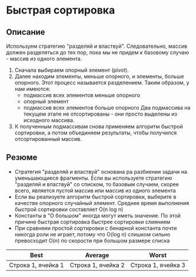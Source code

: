 # Быстрая сортировка

## Описание
Используем стратегию "разделяй и властвуй".
Следовательно, массив должен разделяться до тех пор, пока мы не придем к базовому случаю - массив из одного элемента.

1. Сначала выбираем опорный элемент (pivot). 
2. Далее находим элементы, меньше опорного, и элементы, больше опорного. Этот процесс называется разделением. Таким образом, у нам имеются:
   * подмассив всех элементов меньше опорного
   * опорный элемент
   * подмассив всех элементов больше опорного
  Два подмассива на текущем этапе не отсортированы - они просто выделены из исходного массива.
3. К полученным подмассивам снова применяем алгоритм быстрой сортировки, а потом объединяем результаты, чтобы получился отсортированный массив.

## Резюме

* Стратегия "разделяй и властвуй" основана ра разбиении задачи на уменьшающиеся фрагменты. Если вы используете стратегию "разделяй и властвуй" со списком, то базовым случаем, скорее всего, является пустой массив или массив из одного элемента
* Если вы реализуете алгоритм быстрой сортировки, выберите в качестве опорного случайный элемент. Среднее время выполнения быстрой сортировки составляет O(n log n)
* Константы в "О большом" иногда могут иметь значение. По этой причине быстрая сортировка быстрее сортировки слиянием
* При сравнеии простой сортировки с бинарной константа почти никогда роли не играет, потому что O(log n) слишком сильно превосходит O(n) по скорости при большом размере списка


| Best | Average | Worst |
| ----------- | ----------- | ----------- |
| Строка 1, ячейка 1 | Строка 1, ячейка 2 | Строка 1, ячейка 3 |


